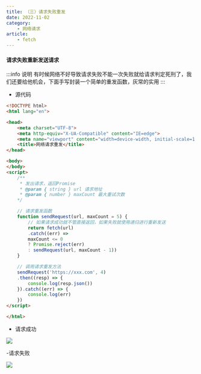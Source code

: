 ```yaml
---
title: （三）请求失败重发
date: 2022-11-02
category: 
    - 网络请求
article:
    - fetch
---
```


#### 请求失败重新发送请求
:::info 说明
有时候网络不好导致请求失败不能一次失败就给请求判定死刑了，我们还要给他机会，下面手写封装一个简单的重发函数，灰常的实用
:::

- 源代码
```html
<!DOCTYPE html>
<html lang="en">

<head>
    <meta charset="UTF-8">
    <meta http-equiv="X-UA-Compatible" content="IE=edge">
    <meta name="viewport" content="width=device-width, initial-scale=1.0">
    <title>网络请求重发</title>
</head>

<body>
</body>
<script>
    /**
     * 发出请求，返回Promise
     * @param { string } url 请求地址
     * @param { number } maxCount 最大重试次数
    */

    // 请求重发函数
    function sendRequest(url, maxCount = 5) {
        // 如果请求成功就不管直接返回，如果失败就使用递归进行重新发送
        return fetch(url)
		.catch((err) => 
		maxCount <= 0 
		? Promise.reject(err) 
		: sendRequest(url, maxCount - 1))
    }

    // 调用请求重发方法
    sendRequest('https://xxx.com', 4)
	.then((resp) => {
        console.log(resp.json())
    }).catch((err) => {
        console.log(err)
    })
</script>

</html>
```

- 请求成功

![](https://image.zswei.xyz/img/202211141436169.png)

-请求失败

![](https://image.zswei.xyz/img/202211141437577.png)
